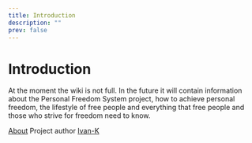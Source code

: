 ```yaml
---
title: Introduction
description: ""
prev: false
---
```

# Introduction

At the moment the wiki is not full. In the future it will contain information about the Personal Freedom System project, how to achieve personal freedom, the lifestyle of free people and everything that free people and those who strive for freedom need to know.

[About](about)
Project author [Ivan-K](ivan-k)
